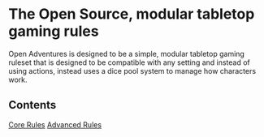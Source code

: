 # The Open Source, modular tabletop gaming rules
Open Adventures is designed to be a simple, modular tabletop gaming ruleset that is designed to be compatible with any setting and instead of using actions, instead uses a dice pool system to manage how characters work.

## Contents

[Core Rules](core-rules.md)
[Advanced Rules](advanced-rules.md)
